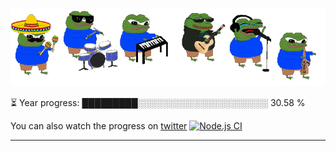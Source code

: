 <div align="center">
  <img src="/.github/img/5e51b3b0337309d672efd94c.gif">
</div>

⏳ Year progress: █████████░░░░░░░░░░░░░░░░░░░░░ 30.58 %

You can also watch the progress on [twitter](https://twitter.com/year_progress) [![Node.js CI](https://github.com/thatoranzhevyy/thatoranzhevyy/actions/workflows/node.js.yml/badge.svg?branch=master&event=schedule)](https://github.com/thatoranzhevyy/thatoranzhevyy/actions/workflows/node.js.yml)

---


